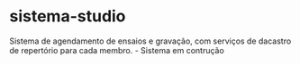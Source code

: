 # sistema-studio
Sistema de agendamento de ensaios e gravação, com serviços de dacastro de repertório para cada membro. - Sistema em contrução
